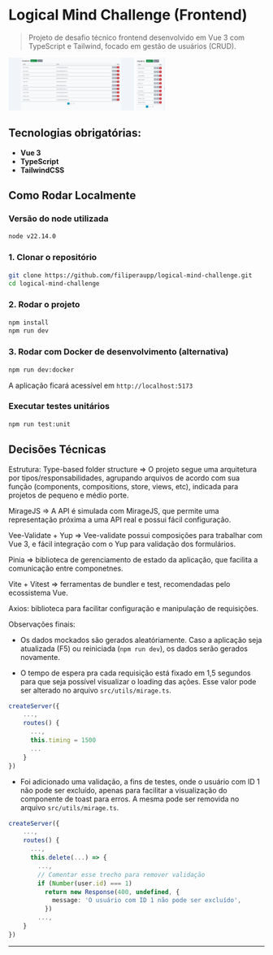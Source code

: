 # Logical Mind Challenge (Frontend)

> Projeto de desafio técnico frontend desenvolvido em Vue 3 com TypeScript e Tailwind, focado em gestão de usuários (CRUD).

<img src="./src/assets/readme-img/doc-challenge-1.png" width="49%" height="auto" style>
<img src="./src/assets/readme-img/doc-challenge-2.png" width="11.3%" height="auto">

## Tecnologias obrigatórias:

- **Vue 3**
- **TypeScript**
- **TailwindCSS**

## Como Rodar Localmente

### Versão do node utilizada

```bash
node v22.14.0
```

### 1. Clonar o repositório

```bash
git clone https://github.com/filiperaupp/logical-mind-challenge.git
cd logical-mind-challenge
```

### 2. Rodar o projeto

```bash
npm install
npm run dev
```

### 3. Rodar com Docker de desenvolvimento (alternativa)

```bash
npm run dev:docker
```

A aplicação ficará acessível em `http://localhost:5173`

### Executar testes unitários

```bash
npm run test:unit
```

## Decisões Técnicas

Estrutura: Type-based folder structure => O projeto segue uma arquitetura por tipos/responsabilidades, agrupando arquivos de acordo com sua função (components, compositions, store, views, etc), indicada para projetos de pequeno e médio porte.

MirageJS => A API é simulada com MirageJS, que permite uma representação próxima a uma API real e possui fácil configuração.

Vee-Validate + Yup => Vee-validate possui composições para trabalhar com Vue 3, e fácil integração com o Yup para validação dos formulários.

Pinia => biblioteca de gerenciamento de estado da aplicação, que facilita a comunicação entre componetnes.

Vite + Vitest => ferramentas de bundler e test, recomendadas pelo ecossistema Vue.

Axios: biblioteca para facilitar configuração e manipulação de requisições.

Observações finais:

- Os dados mockados são gerados aleatóriamente. Caso a aplicação seja atualizada (F5) ou reiniciada (`npm run dev`), os dados serão gerados novamente.

- O tempo de espera pra cada requisição está fixado em 1,5 segundos para que seja possível visualizar o loading das ações. Esse valor pode ser alterado no arquivo `src/utils/mirage.ts`.

```ts
createServer({
    ...,
    routes() {
      ...,
      this.timing = 1500
      ...
    }
})
```

- Foi adicionado uma validação, a fins de testes, onde o usuário com ID 1 não pode ser excluído, apenas para facilitar a visualização do componente de toast para erros. A mesma pode ser removida no arquivo `src/utils/mirage.ts`.

```ts
createServer({
    ...,
    routes() {
      ...,
      this.delete(...) => {
        ...,
        // Comentar esse trecho para remover validação
        if (Number(user.id) === 1)
          return new Response(400, undefined, {
            message: 'O usuário com ID 1 não pode ser excluído',
          })
        ...,
    }
})
```

---

